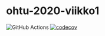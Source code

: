 # ohtu-2020-viikko1

![GitHub Actions](https://github.com/kallimiika/ohtu-2020-viikko1/workflows/Java%20CI%20with%20Gradle/badge.svg) [![codecov](https://codecov.io/gh/KalliMiika/ohtu-2020-viikko1/branch/main/graph/badge.svg?token=Z6DWC1EV83)](https://codecov.io/gh/KalliMiika/ohtu-2020-viikko1)
